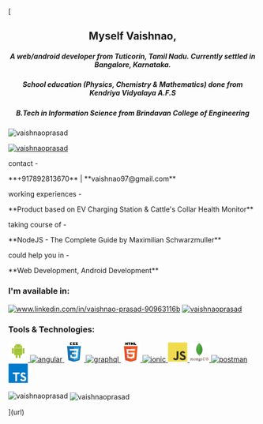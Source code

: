 [<h2 align="center"> Myself Vaishnao, </h2>
<h5 align="center"> A web/android developer from Tuticorin, Tamil Nadu. Currently settled in Bangalore, Karnataka. </h5>
<h5 align="center"> School education (Physics, Chemistry  & Mathematics) done from Kendriya Vidyalaya A.F.S </h5>
<h5 align="center"> B.Tech in Information Science from Brindavan College of Engineering </h5>

<p align="left"> <img src="https://komarev.com/ghpvc/?username=vaishnaoprasad&label=Profile%20views&color=0e75b6&style=flat" alt="vaishnaoprasad" /> </p>

<p align="left"> <a href="https://github.com/ryo-ma/github-profile-trophy"><img src="https://github-profile-trophy.vercel.app/?username=vaishnaoprasad" alt="vaishnaoprasad" /></a> </p>

<div>
  <label>contact -</label> <p>**+917892813670** | **vaishnao97@gmail.com**</p>
</div>
<div>
<div>
  <label>working experiences -</label> <p>**Product based on EV Charging Station & Cattle's Collar Health Monitor**</p>
</div>
<div>
  <label>taking course of -</label> <p>**NodeJS - The Complete Guide by Maximilian Schwarzmuller**</p>
</div>
<div>
  <label>could help you in -</label> <p>**Web Development, Android Development**</p>
</div>

<h3 align="left">I'm available in:</h3>
<p align="left">
<a href="https://linkedin.com/in/www.linkedin.com/in/vaishnao-prasad-90963116b" target="blank"><img align="center" src="https://raw.githubusercontent.com/rahuldkjain/github-profile-readme-generator/master/src/images/icons/Social/linked-in-alt.svg" alt="www.linkedin.com/in/vaishnao-prasad-90963116b" height="30" width="40" /></a>
<a href="https://www.hackerrank.com/vaishnaoprasad" target="blank"><img align="center" src="https://raw.githubusercontent.com/rahuldkjain/github-profile-readme-generator/master/src/images/icons/Social/hackerrank.svg" alt="vaishnaoprasad" height="30" width="40" /></a>
</p>

<h3 align="left">Tools & Technologies:</h3>
<p align="left"> <a href="https://developer.android.com" target="_blank" rel="noreferrer"> <img src="https://raw.githubusercontent.com/devicons/devicon/master/icons/android/android-original-wordmark.svg" alt="android" width="40" height="40"/> </a> <a href="https://angular.io" target="_blank" rel="noreferrer"> <img src="https://angular.io/assets/images/logos/angular/angular.svg" alt="angular" width="40" height="40"/> </a> <a href="https://www.w3schools.com/css/" target="_blank" rel="noreferrer"> <img src="https://raw.githubusercontent.com/devicons/devicon/master/icons/css3/css3-original-wordmark.svg" alt="css3" width="40" height="40"/> </a> <a href="https://graphql.org" target="_blank" rel="noreferrer"> <img src="https://www.vectorlogo.zone/logos/graphql/graphql-icon.svg" alt="graphql" width="40" height="40"/> </a> <a href="https://www.w3.org/html/" target="_blank" rel="noreferrer"> <img src="https://raw.githubusercontent.com/devicons/devicon/master/icons/html5/html5-original-wordmark.svg" alt="html5" width="40" height="40"/> </a> <a href="https://ionicframework.com" target="_blank" rel="noreferrer"> <img src="https://upload.wikimedia.org/wikipedia/commons/d/d1/Ionic_Logo.svg" alt="ionic" width="40" height="40"/> </a> <a href="https://developer.mozilla.org/en-US/docs/Web/JavaScript" target="_blank" rel="noreferrer"> <img src="https://raw.githubusercontent.com/devicons/devicon/master/icons/javascript/javascript-original.svg" alt="javascript" width="40" height="40"/> </a> <a href="https://www.mongodb.com/" target="_blank" rel="noreferrer"> <img src="https://raw.githubusercontent.com/devicons/devicon/master/icons/mongodb/mongodb-original-wordmark.svg" alt="mongodb" width="40" height="40"/> </a> <a href="https://postman.com" target="_blank" rel="noreferrer"> <img src="https://www.vectorlogo.zone/logos/getpostman/getpostman-icon.svg" alt="postman" width="40" height="40"/> </a> <a href="https://www.typescriptlang.org/" target="_blank" rel="noreferrer"> <img src="https://raw.githubusercontent.com/devicons/devicon/master/icons/typescript/typescript-original.svg" alt="typescript" width="40" height="40"/> </a> </p>

<p><img align="left" src="https://github-readme-stats.vercel.app/api/top-langs?username=vaishnaoprasad&show_icons=true&locale=en&layout=compact" alt="vaishnaoprasad" /></p>

<p>&nbsp;<img align="center" src="https://github-readme-stats.vercel.app/api?username=vaishnaoprasad&show_icons=true&locale=en" alt="vaishnaoprasad" /></p>
](url)

